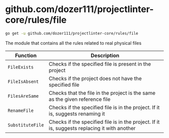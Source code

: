 # github.com/dozer111/projectlinter-core/rules/file

```bash
go get -u github.com/dozer111/projectlinter-core/rules/file
```

The module that contains all the rules related to real physical files

| Function        | Description                                                                                  |
|-----------------|----------------------------------------------------------------------------------------------|
| `FileExists`    | Checks if the specified file is present in the project                                       |
| `FileIsAbsent`  | Checks if the project does not have the specified file                                       |
| `FilesAreSame`  | Checks that the file in the project is the same as the given reference file                  |
| `RenameFile`    | Checks if the specified file is in the project. If it is, suggests renaming it               |
| `SubstituteFile`| Checks if the specified file is in the project. If it is, suggests replacing it with another |

